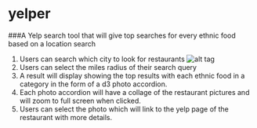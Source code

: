 # yelper
###A Yelp search tool that will give top searches for every ethnic food based on a location search

1.  Users can search which city to look for restaurants
![alt tag](https://cloud.githubusercontent.com/assets/10639044/8386059/18f47a96-1c02-11e5-9c9c-964496da8544.png)
2.  Users can select the miles radius of their search query
3.  A result will display showing the top results with each ethnic food in a category in the form of a d3 photo accordion.  
4.  Each photo accordion will have a collage of the restaurant pictures and will zoom to full screen when clicked.
5.  Users can select the photo which will link to the yelp page of the restaurant with more details.

